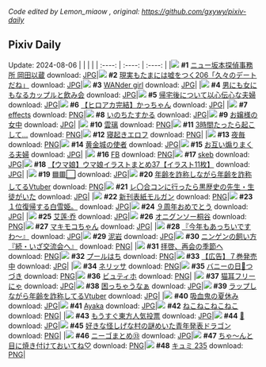 *Code edited by Lemon_miaow , original: https://github.com/gxywy/pixiv-daily*
## Pixiv Daily 
Update: 2024-08-06
|      |      |      |
| :----: | :----: | :----: |
|![](https://pximg.lemonmiaow.xyz/c/240x480/img-master/img/2024/08/05/00/00/34/121189040_p0_master1200.jpg) **#1** [ニュー坂本探偵事務所 岡田以蔵](https://www.pixiv.net/artworks/121189040) download: [JPG](https://pximg.lemonmiaow.xyz/img-original/img/2024/08/05/00/00/34/121189040_p0.jpg)|![](https://pximg.lemonmiaow.xyz/c/240x480/img-master/img/2024/08/04/18/00/05/121176267_p0_master1200.jpg) **#2** [現実もたまには嘘をつく206「久々のデートだね」](https://www.pixiv.net/artworks/121176267) download: [JPG](https://pximg.lemonmiaow.xyz/img-original/img/2024/08/04/18/00/05/121176267_p0.jpg)|![](https://pximg.lemonmiaow.xyz/c/240x480/img-master/img/2024/08/04/00/17/17/121155774_p0_master1200.jpg) **#3** [WANder girl](https://www.pixiv.net/artworks/121155774) download: [JPG](https://pximg.lemonmiaow.xyz/img-original/img/2024/08/04/00/17/17/121155774_p0.jpg)|
|![](https://pximg.lemonmiaow.xyz/c/240x480/img-master/img/2024/08/04/00/01/35/121155006_p0_master1200.jpg) **#4** [男にも女にもなるカップルと飲み会](https://www.pixiv.net/artworks/121155006) download: [JPG](https://pximg.lemonmiaow.xyz/img-original/img/2024/08/04/00/01/35/121155006_p0.jpg)|![](https://pximg.lemonmiaow.xyz/c/240x480/img-master/img/2024/08/04/00/00/51/121154908_p0_master1200.jpg) **#5** [帰宅後について以心伝心な夫婦](https://www.pixiv.net/artworks/121154908) download: [JPG](https://pximg.lemonmiaow.xyz/img-original/img/2024/08/04/00/00/51/121154908_p0.jpg)|![](https://pximg.lemonmiaow.xyz/c/240x480/img-master/img/2024/08/05/14/30/47/121202864_p0_master1200.jpg) **#6** [【ヒロアカ完結】かっちゃん](https://www.pixiv.net/artworks/121202864) download: [JPG](https://pximg.lemonmiaow.xyz/img-original/img/2024/08/05/14/30/47/121202864_p0.jpg)|
|![](https://pximg.lemonmiaow.xyz/c/240x480/img-master/img/2024/08/04/00/01/13/121154966_p0_master1200.jpg) **#7** [effects](https://www.pixiv.net/artworks/121154966) download: [PNG](https://pximg.lemonmiaow.xyz/img-original/img/2024/08/04/00/01/13/121154966_p0.png)|![](https://pximg.lemonmiaow.xyz/c/240x480/img-master/img/2024/08/05/00/00/44/121189082_p0_master1200.jpg) **#8** [いのちたすかる](https://www.pixiv.net/artworks/121189082) download: [JPG](https://pximg.lemonmiaow.xyz/img-original/img/2024/08/05/00/00/44/121189082_p0.jpg)|![](https://pximg.lemonmiaow.xyz/c/240x480/img-master/img/2024/08/04/20/15/44/121180417_p0_master1200.jpg) **#9** [お嬢様の女中](https://www.pixiv.net/artworks/121180417) download: [JPG](https://pximg.lemonmiaow.xyz/img-original/img/2024/08/04/20/15/44/121180417_p0.jpg)|
|![](https://pximg.lemonmiaow.xyz/c/240x480/img-master/img/2024/08/04/01/18/21/121157626_p0_master1200.jpg) **#10** [雲璃](https://www.pixiv.net/artworks/121157626) download: [PNG](https://pximg.lemonmiaow.xyz/img-original/img/2024/08/04/01/18/21/121157626_p0.png)|![](https://pximg.lemonmiaow.xyz/c/240x480/img-master/img/2024/08/04/21/03/00/121182169_p0_master1200.jpg) **#11** [3時間たったら起こして…](https://www.pixiv.net/artworks/121182169) download: [PNG](https://pximg.lemonmiaow.xyz/img-original/img/2024/08/04/21/03/00/121182169_p0.png)|![](https://pximg.lemonmiaow.xyz/c/240x480/img-master/img/2024/08/04/00/30/02/121156177_p0_master1200.jpg) **#12** [寝起きエロフ](https://www.pixiv.net/artworks/121156177) download: [PNG](https://pximg.lemonmiaow.xyz/img-original/img/2024/08/04/00/30/02/121156177_p0.png)|
|![](https://pximg.lemonmiaow.xyz/c/240x480/img-master/img/2024/08/05/00/00/37/121189055_p0_master1200.jpg) **#13** [夜毎](https://www.pixiv.net/artworks/121189055) download: [PNG](https://pximg.lemonmiaow.xyz/img-original/img/2024/08/05/00/00/37/121189055_p0.png)|![](https://pximg.lemonmiaow.xyz/c/240x480/img-master/img/2024/08/05/01/06/17/121191529_p0_master1200.jpg) **#14** [黄金城の使者](https://www.pixiv.net/artworks/121191529) download: [JPG](https://pximg.lemonmiaow.xyz/img-original/img/2024/08/05/01/06/17/121191529_p0.jpg)|![](https://pximg.lemonmiaow.xyz/c/240x480/img-master/img/2024/08/05/00/01/15/121189166_p0_master1200.jpg) **#15** [お互い煽りまくる夫婦](https://www.pixiv.net/artworks/121189166) download: [JPG](https://pximg.lemonmiaow.xyz/img-original/img/2024/08/05/00/01/15/121189166_p0.jpg)|
|![](https://pximg.lemonmiaow.xyz/c/240x480/img-master/img/2024/08/04/17/25/21/121175326_p0_master1200.jpg) **#16** [FB](https://www.pixiv.net/artworks/121175326) download: [PNG](https://pximg.lemonmiaow.xyz/img-original/img/2024/08/04/17/25/21/121175326_p0.png)|![](https://pximg.lemonmiaow.xyz/c/240x480/img-master/img/2024/08/04/01/02/09/121157214_p0_master1200.jpg) **#17** [skeb](https://www.pixiv.net/artworks/121157214) download: [JPG](https://pximg.lemonmiaow.xyz/img-original/img/2024/08/04/01/02/09/121157214_p0.jpg)|![](https://pximg.lemonmiaow.xyz/c/240x480/img-master/img/2024/08/04/00/04/04/121155203_p0_master1200.jpg) **#18** [【ウマ娘】ウマ娘イラストまとめ37【イラスト11枚】](https://www.pixiv.net/artworks/121155203) download: [JPG](https://pximg.lemonmiaow.xyz/img-original/img/2024/08/04/00/04/04/121155203_p0.jpg)|
|![](https://pximg.lemonmiaow.xyz/c/240x480/img-master/img/2024/08/05/00/00/09/121188944_p0_master1200.jpg) **#19** [🟦🟥⬜](https://www.pixiv.net/artworks/121188944) download: [JPG](https://pximg.lemonmiaow.xyz/img-original/img/2024/08/05/00/00/09/121188944_p0.jpg)|![](https://pximg.lemonmiaow.xyz/c/240x480/img-master/img/2024/08/04/21/34/37/121183402_p0_master1200.jpg) **#20** [年齢を詐称しながら年齢を詐称してるVtuber](https://www.pixiv.net/artworks/121183402) download: [PNG](https://pximg.lemonmiaow.xyz/img-original/img/2024/08/04/21/34/37/121183402_p0.png)|![](https://pximg.lemonmiaow.xyz/c/240x480/img-master/img/2024/08/05/20/26/43/121210938_p0_master1200.jpg) **#21** [レ〇合コンに行ったら黒歴史の先生・生徒がいた](https://www.pixiv.net/artworks/121210938) download: [JPG](https://pximg.lemonmiaow.xyz/img-original/img/2024/08/05/20/26/43/121210938_p0.jpg)|
|![](https://pximg.lemonmiaow.xyz/c/240x480/img-master/img/2024/08/05/00/00/08/121188939_p0_master1200.jpg) **#22** [新刊表紙モルガン](https://www.pixiv.net/artworks/121188939) download: [PNG](https://pximg.lemonmiaow.xyz/img-original/img/2024/08/05/00/00/08/121188939_p0.png)|![](https://pximg.lemonmiaow.xyz/c/240x480/img-master/img/2024/08/05/16/12/42/121204494_p0_master1200.jpg) **#23** [１位復帰する白雪姫。](https://www.pixiv.net/artworks/121204494) download: [JPG](https://pximg.lemonmiaow.xyz/img-original/img/2024/08/05/16/12/42/121204494_p0.jpg)|![](https://pximg.lemonmiaow.xyz/c/240x480/img-master/img/2024/08/04/15/25/20/121172243_p0_master1200.jpg) **#24** [９周年おめでとう](https://www.pixiv.net/artworks/121172243) download: [JPG](https://pximg.lemonmiaow.xyz/img-original/img/2024/08/04/15/25/20/121172243_p0.jpg)|
|![](https://pximg.lemonmiaow.xyz/c/240x480/img-master/img/2024/08/04/00/26/07/121156069_p0_master1200.jpg) **#25** [艾莲·乔](https://www.pixiv.net/artworks/121156069) download: [JPG](https://pximg.lemonmiaow.xyz/img-original/img/2024/08/04/00/26/07/121156069_p0.jpg)|![](https://pximg.lemonmiaow.xyz/c/240x480/img-master/img/2024/08/04/23/20/46/121187533_p0_master1200.jpg) **#26** [オニグンソー桐谷](https://www.pixiv.net/artworks/121187533) download: [PNG](https://pximg.lemonmiaow.xyz/img-original/img/2024/08/04/23/20/46/121187533_p0.png)|![](https://pximg.lemonmiaow.xyz/c/240x480/img-master/img/2024/08/04/00/00/33/121154833_p0_master1200.jpg) **#27** [マキモコちゃん](https://www.pixiv.net/artworks/121154833) download: [JPG](https://pximg.lemonmiaow.xyz/img-original/img/2024/08/04/00/00/33/121154833_p0.jpg)|
|![](https://pximg.lemonmiaow.xyz/c/240x480/img-master/img/2024/08/04/13/57/27/121170271_p0_master1200.jpg) **#28** [『今年もあっちいですわ～』](https://www.pixiv.net/artworks/121170271) download: [JPG](https://pximg.lemonmiaow.xyz/img-original/img/2024/08/04/13/57/27/121170271_p0.jpg)|![](https://pximg.lemonmiaow.xyz/c/240x480/img-master/img/2024/08/04/18/00/05/121176271_p0_master1200.jpg) **#29** [泥岩](https://www.pixiv.net/artworks/121176271) download: [JPG](https://pximg.lemonmiaow.xyz/img-original/img/2024/08/04/18/00/05/121176271_p0.jpg)|![](https://pximg.lemonmiaow.xyz/c/240x480/img-master/img/2024/08/05/12/33/54/121201019_p0_master1200.jpg) **#30** [ニンゲンの飼い方『続・いざ交流会へ』](https://www.pixiv.net/artworks/121201019) download: [PNG](https://pximg.lemonmiaow.xyz/img-original/img/2024/08/05/12/33/54/121201019_p0.png)|
|![](https://pximg.lemonmiaow.xyz/c/240x480/img-master/img/2024/08/04/16/46/34/121174228_p0_master1200.jpg) **#31** [拝啓、再会の季節へ](https://www.pixiv.net/artworks/121174228) download: [PNG](https://pximg.lemonmiaow.xyz/img-original/img/2024/08/04/16/46/34/121174228_p0.png)|![](https://pximg.lemonmiaow.xyz/c/240x480/img-master/img/2024/08/05/12/32/35/121200998_p0_master1200.jpg) **#32** [プールはち](https://www.pixiv.net/artworks/121200998) download: [PNG](https://pximg.lemonmiaow.xyz/img-original/img/2024/08/05/12/32/35/121200998_p0.png)|![](https://pximg.lemonmiaow.xyz/c/240x480/img-master/img/2024/08/05/15/37/44/121203825_p0_master1200.jpg) **#33** [【広告】７巻発売中](https://www.pixiv.net/artworks/121203825) download: [JPG](https://pximg.lemonmiaow.xyz/img-original/img/2024/08/05/15/37/44/121203825_p0.jpg)|
|![](https://pximg.lemonmiaow.xyz/c/240x480/img-master/img/2024/08/04/17/42/36/121175791_p0_master1200.jpg) **#34** [ネリッサ](https://www.pixiv.net/artworks/121175791) download: [PNG](https://pximg.lemonmiaow.xyz/img-original/img/2024/08/04/17/42/36/121175791_p0.png)|![](https://pximg.lemonmiaow.xyz/c/240x480/img-master/img/2024/08/04/08/00/10/121163322_p0_master1200.jpg) **#35** [バニーの日🐰つづき](https://www.pixiv.net/artworks/121163322) download: [PNG](https://pximg.lemonmiaow.xyz/img-original/img/2024/08/04/08/00/10/121163322_p0.png)|![](https://pximg.lemonmiaow.xyz/c/240x480/img-master/img/2024/08/04/21/29/34/121183193_p0_master1200.jpg) **#36** [ビュティホ](https://www.pixiv.net/artworks/121183193) download: [PNG](https://pximg.lemonmiaow.xyz/img-original/img/2024/08/04/21/29/34/121183193_p0.png)|
|![](https://pximg.lemonmiaow.xyz/c/240x480/img-master/img/2024/08/04/00/28/12/121156124_p0_master1200.jpg) **#37** [猫耳フリーにゃ](https://www.pixiv.net/artworks/121156124) download: [JPG](https://pximg.lemonmiaow.xyz/img-original/img/2024/08/04/00/28/12/121156124_p0.jpg)|![](https://pximg.lemonmiaow.xyz/c/240x480/img-master/img/2024/08/04/00/09/28/121155488_p0_master1200.jpg) **#38** [困っちゃうなぁ](https://www.pixiv.net/artworks/121155488) download: [JPG](https://pximg.lemonmiaow.xyz/img-original/img/2024/08/04/00/09/28/121155488_p0.jpg)|![](https://pximg.lemonmiaow.xyz/c/240x480/img-master/img/2024/08/05/21/03/52/121212179_p0_master1200.jpg) **#39** [ラップしながら年齢を詐称してるVtuber](https://www.pixiv.net/artworks/121212179) download: [JPG](https://pximg.lemonmiaow.xyz/img-original/img/2024/08/05/21/03/52/121212179_p0.jpg)|
|![](https://pximg.lemonmiaow.xyz/c/240x480/img-master/img/2024/08/04/16/00/07/121169404_p0_master1200.jpg) **#40** [吸血鬼の夏休み](https://www.pixiv.net/artworks/121169404) download: [JPG](https://pximg.lemonmiaow.xyz/img-original/img/2024/08/04/16/00/07/121169404_p0.jpg)|![](https://pximg.lemonmiaow.xyz/c/240x480/img-master/img/2024/08/04/00/00/37/121154852_p0_master1200.jpg) **#41** [Ayaka](https://www.pixiv.net/artworks/121154852) download: [JPG](https://pximg.lemonmiaow.xyz/img-original/img/2024/08/04/00/00/37/121154852_p0.jpg)|![](https://pximg.lemonmiaow.xyz/c/240x480/img-master/img/2024/08/04/23/45/42/121188438_p0_master1200.jpg) **#42** [ねこねこねこねこ](https://www.pixiv.net/artworks/121188438) download: [PNG](https://pximg.lemonmiaow.xyz/img-original/img/2024/08/04/23/45/42/121188438_p0.png)|
|![](https://pximg.lemonmiaow.xyz/c/240x480/img-master/img/2024/08/04/00/05/00/121155266_p0_master1200.jpg) **#43** [もうすぐ東方人気投票](https://www.pixiv.net/artworks/121155266) download: [JPG](https://pximg.lemonmiaow.xyz/img-original/img/2024/08/04/00/05/00/121155266_p0.jpg)|![](https://pximg.lemonmiaow.xyz/c/240x480/img-master/img/2024/08/04/15/05/03/121171773_p0_master1200.jpg) **#44** [🤍](https://www.pixiv.net/artworks/121171773) download: [JPG](https://pximg.lemonmiaow.xyz/img-original/img/2024/08/04/15/05/03/121171773_p0.jpg)|![](https://pximg.lemonmiaow.xyz/c/240x480/img-master/img/2024/08/05/12/52/04/121201331_p0_master1200.jpg) **#45** [好きな怪しげな村の謎めいた青年発表ドラゴン](https://www.pixiv.net/artworks/121201331) download: [PNG](https://pximg.lemonmiaow.xyz/img-original/img/2024/08/05/12/52/04/121201331_p0.png)|
|![](https://pximg.lemonmiaow.xyz/c/240x480/img-master/img/2024/08/05/18/57/12/121208252_p0_master1200.jpg) **#46** [ニーゴまとめ㉝](https://www.pixiv.net/artworks/121208252) download: [JPG](https://pximg.lemonmiaow.xyz/img-original/img/2024/08/05/18/57/12/121208252_p0.jpg)|![](https://pximg.lemonmiaow.xyz/c/240x480/img-master/img/2024/08/04/19/58/39/121179722_p0_master1200.jpg) **#47** [ちゃ～んと目に焼き付けておいてね♡](https://www.pixiv.net/artworks/121179722) download: [PNG](https://pximg.lemonmiaow.xyz/img-original/img/2024/08/04/19/58/39/121179722_p0.png)|![](https://pximg.lemonmiaow.xyz/c/240x480/img-master/img/2024/08/04/00/00/36/121154847_p0_master1200.jpg) **#48** [キュミ 235](https://www.pixiv.net/artworks/121154847) download: [PNG](https://pximg.lemonmiaow.xyz/img-original/img/2024/08/04/00/00/36/121154847_p0.png)|
